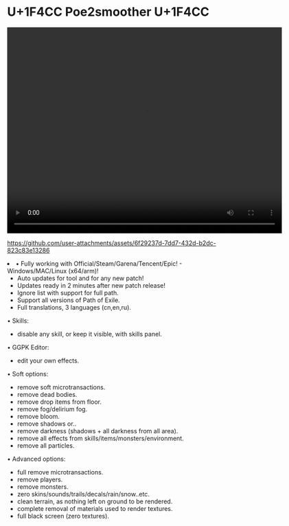 # U+1F4CC Poe2smoother U+1F4CC
<video width="640" height="480" controls>
  <source src="[video.mp4](https://github.com/user-attachments/assets/6f29237d-7dd7-432d-b2dc-823c83e13286)" type="video/mp4">
</video>


https://github.com/user-attachments/assets/6f29237d-7dd7-432d-b2dc-823c83e13286



<li>• Fully working with Official/Steam/Garena/Tencent/Epic! - Windows/MAC/Linux (x64/arm)!

- Auto updates for tool and for any new patch!
- Updates ready in 2 minutes after new patch release!
- Ignore list with support for full path.
- Support all versions of Path of Exile.
- Full translations, 3 languages (cn,en,ru).

• Skills:
- disable any skill, or keep it visible, with skills panel.

• GGPK Editor:
- edit your own effects.

• Soft options:
- remove soft microtransactions.
- remove dead bodies.
- remove drop items from floor.
- remove fog/delirium fog.
- remove bloom.
- remove shadows or..
- remove darkness (shadows + all darkness from all area).
- remove all effects from skills/items/monsters/environment.
- remove all particles.

• Advanced options:
- full remove microtransactions.
- remove players.
- remove monsters.
- zero skins/sounds/trails/decals/rain/snow..etc.
- clean terrain, as nothing left on ground to be rendered.
- complete removal of materials used to render textures.
- full black screen (zero textures).</li>
